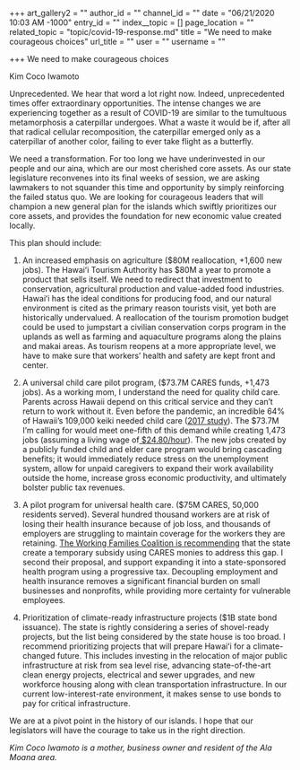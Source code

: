 +++
art_gallery2 = ""
author_id = ""
channel_id = ""
date = "06/21/2020 10:03 AM -1000"
entry_id = ""
index__topic = []
page_location = ""
related_topic = "topic/covid-19-response.md"
title = "We need to make courageous choices"
url_title = ""
user = ""
username = ""

+++
We need to make courageous choices

Kim Coco Iwamoto

Unprecedented. We hear that word a lot right now. Indeed, unprecedented times offer extraordinary opportunities. The intense changes we are experiencing together as a result of COVID-19 are similar to the tumultuous metamorphosis a caterpillar undergoes. What a waste it would be if, after all that radical cellular recomposition, the caterpillar emerged only as a caterpillar of another color, failing to ever take flight as a butterfly.

We need a transformation. For too long we have underinvested in our people and our aina, which are our most cherished core assets. As our state legislature reconvenes into its final weeks of session, we are asking lawmakers to not squander this time and opportunity by simply reinforcing the failed status quo. We are looking for courageous leaders that will champion a new general plan for the islands which swiftly prioritizes our core assets, and provides the foundation for new economic value created locally.

This plan should include:

1) An increased emphasis on agriculture ($80M reallocation, +1,600 new jobs). The Hawaiʻi Tourism Authority has $80M a year to promote a product that sells itself. We need to redirect that investment to conservation, agricultural production and value-added food industries. Hawaiʻi has the ideal conditions for producing food, and our natural environment is cited as the primary reason tourists visit, yet both are historically undervalued. A reallocation of the tourism promotion budget could be used to jumpstart a civilian conservation corps program in the uplands as well as farming and aquaculture programs along the plains and makai areas. As tourism reopens at a more appropriate level, we have to make sure that workers’ health and safety are kept front and center.

2) A universal child care pilot program, ($73.7M CARES funds, +1,473 jobs). As a working mom, I understand the need for quality child care. Parents across Hawaii depend on this critical service and they can’t return to work without it. Even before the pandemic, an incredible 64% of Hawaii’s 109,000 keiki needed child care ([2017 study](https://d3n8a8pro7vhmx.cloudfront.net/goodbeginnings/pages/197/attachments/original/1513810619/Hawaii_Early_Learning_Needs_Assessment_-_Summary_Report_WEB.pdf?1513810619)). The $73.7M I’m calling for would meet one-fifth of this demand while creating 1,473 jobs (assuming a living wage of[ $24.80/hour](https://humanservices.hawaii.gov/wp-content/uploads/2020/04/4.13.20-Final-Cover-D2-Feminist-Economic-Recovery-D1.pdf)). The new jobs created by a publicly funded child and elder care program would bring cascading benefits; it would immediately reduce stress on the unemployment system, allow for unpaid caregivers to expand their work availability outside the home, increase gross economic productivity, and ultimately bolster public tax revenues.  
 3) A pilot program for universal health care. ($75M CARES, 50,000 residents served). Several hundred thousand workers are at risk of losing their health insurance because of job loss, and thousands of employers are struggling to maintain coverage for the workers they are retaining. [The Working Families Coalition is recommending](https://www.workingfamilieshawaii.org/cares-act-priorities) that the state create a temporary subsidy using CARES monies to address this gap. I second their proposal, and support expanding it into a state-sponsored health program using a progressive tax. Decoupling employment and health insurance removes a significant financial burden on small businesses and nonprofits, while providing more certainty for vulnerable employees.

4) Prioritization of climate-ready infrastructure projects ($1B state bond issuance). The state is rightly considering a series of shovel-ready projects, but the list being considered by the state house is too broad. I recommend prioritizing projects that will prepare Hawaiʻi for a climate-changed future. This includes investing in the relocation of major public infrastructure at risk from sea level rise, advancing state-of-the-art clean energy projects, electrical and sewer upgrades, and new workforce housing along with clean transportation infrastructure. In our current low-interest-rate environment, it makes sense to use bonds to pay for critical infrastructure.

We are at a pivot point in the history of our islands. I hope that our legislators will have the courage to take us in the right direction.

  
_Kim Coco Iwamoto is a mother, business owner and resident of the Ala Moana area._